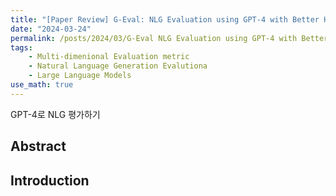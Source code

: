 ```yaml
---
title: "[Paper Review] G-Eval: NLG Evaluation using GPT-4 with Better Human Alignment (EMNLP 2023)"
date: "2024-03-24"
permalink: /posts/2024/03/G-Eval NLG Evaluation using GPT-4 with Better Human Alignment/
tags:
    - Multi-dimenional Evaluation metric
    - Natural Language Generation Evalutiona
    - Large Language Models
use_math: true
---
```


GPT-4로 NLG 평가하기

## Abstract



## Introduction